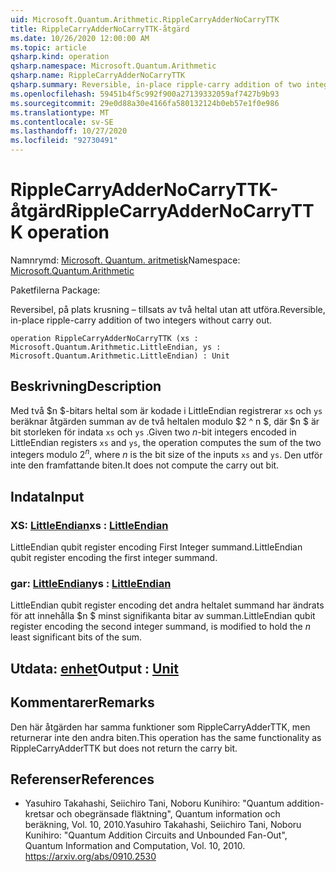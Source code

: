 ```yaml
---
uid: Microsoft.Quantum.Arithmetic.RippleCarryAdderNoCarryTTK
title: RippleCarryAdderNoCarryTTK-åtgärd
ms.date: 10/26/2020 12:00:00 AM
ms.topic: article
qsharp.kind: operation
qsharp.namespace: Microsoft.Quantum.Arithmetic
qsharp.name: RippleCarryAdderNoCarryTTK
qsharp.summary: Reversible, in-place ripple-carry addition of two integers without carry out.
ms.openlocfilehash: 59451b4f5c992f900a27139332059af7427b9b93
ms.sourcegitcommit: 29e0d88a30e4166fa580132124b0eb57e1f0e986
ms.translationtype: MT
ms.contentlocale: sv-SE
ms.lasthandoff: 10/27/2020
ms.locfileid: "92730491"
---
```

# <a name="ripplecarryaddernocarryttk-operation"></a><span data-ttu-id="621da-102">RippleCarryAdderNoCarryTTK-åtgärd</span><span class="sxs-lookup"><span data-stu-id="621da-102">RippleCarryAdderNoCarryTTK operation</span></span>

<span data-ttu-id="621da-103">Namnrymd: [Microsoft. Quantum. aritmetisk](xref:Microsoft.Quantum.Arithmetic)</span><span class="sxs-lookup"><span data-stu-id="621da-103">Namespace: [Microsoft.Quantum.Arithmetic](xref:Microsoft.Quantum.Arithmetic)</span></span>

<span data-ttu-id="621da-104">Paketfilerna [](https://nuget.org/packages/)</span><span class="sxs-lookup"><span data-stu-id="621da-104">Package: [](https://nuget.org/packages/)</span></span>


<span data-ttu-id="621da-105">Reversibel, på plats krusning – tillsats av två heltal utan att utföra.</span><span class="sxs-lookup"><span data-stu-id="621da-105">Reversible, in-place ripple-carry addition of two integers without carry out.</span></span>

```qsharp
operation RippleCarryAdderNoCarryTTK (xs : Microsoft.Quantum.Arithmetic.LittleEndian, ys : Microsoft.Quantum.Arithmetic.LittleEndian) : Unit
```


## <a name="description"></a><span data-ttu-id="621da-106">Beskrivning</span><span class="sxs-lookup"><span data-stu-id="621da-106">Description</span></span>

<span data-ttu-id="621da-107">Med två $n $-bitars heltal som är kodade i LittleEndian registrerar `xs` och `ys` beräknar åtgärden summan av de två heltalen modulo $2 ^ n $, där $n $ är bit storleken för indata `xs` och `ys` .</span><span class="sxs-lookup"><span data-stu-id="621da-107">Given two $n$-bit integers encoded in LittleEndian registers `xs` and `ys`, the operation computes the sum of the two integers modulo $2^n$, where $n$ is the bit size of the inputs `xs` and `ys`.</span></span> <span data-ttu-id="621da-108">Den utför inte den framfattande biten.</span><span class="sxs-lookup"><span data-stu-id="621da-108">It does not compute the carry out bit.</span></span>

## <a name="input"></a><span data-ttu-id="621da-109">Indata</span><span class="sxs-lookup"><span data-stu-id="621da-109">Input</span></span>

### <a name="xs--littleendian"></a><span data-ttu-id="621da-110">XS: [LittleEndian](xref:Microsoft.Quantum.Arithmetic.LittleEndian)</span><span class="sxs-lookup"><span data-stu-id="621da-110">xs : [LittleEndian](xref:Microsoft.Quantum.Arithmetic.LittleEndian)</span></span>

<span data-ttu-id="621da-111">LittleEndian qubit register encoding First Integer summand.</span><span class="sxs-lookup"><span data-stu-id="621da-111">LittleEndian qubit register encoding the first integer summand.</span></span>


### <a name="ys--littleendian"></a><span data-ttu-id="621da-112">gar: [LittleEndian](xref:Microsoft.Quantum.Arithmetic.LittleEndian)</span><span class="sxs-lookup"><span data-stu-id="621da-112">ys : [LittleEndian](xref:Microsoft.Quantum.Arithmetic.LittleEndian)</span></span>

<span data-ttu-id="621da-113">LittleEndian qubit register encoding det andra heltalet summand har ändrats för att innehålla $n $ minst signifikanta bitar av summan.</span><span class="sxs-lookup"><span data-stu-id="621da-113">LittleEndian qubit register encoding the second integer summand, is modified to hold the $n$ least significant bits of the sum.</span></span>



## <a name="output--unit"></a><span data-ttu-id="621da-114">Utdata: [enhet](xref:microsoft.quantum.lang-ref.unit)</span><span class="sxs-lookup"><span data-stu-id="621da-114">Output : [Unit](xref:microsoft.quantum.lang-ref.unit)</span></span>



## <a name="remarks"></a><span data-ttu-id="621da-115">Kommentarer</span><span class="sxs-lookup"><span data-stu-id="621da-115">Remarks</span></span>

<span data-ttu-id="621da-116">Den här åtgärden har samma funktioner som RippleCarryAdderTTK, men returnerar inte den andra biten.</span><span class="sxs-lookup"><span data-stu-id="621da-116">This operation has the same functionality as RippleCarryAdderTTK but does not return the carry bit.</span></span>

## <a name="references"></a><span data-ttu-id="621da-117">Referenser</span><span class="sxs-lookup"><span data-stu-id="621da-117">References</span></span>

- <span data-ttu-id="621da-118">Yasuhiro Takahashi, Seiichiro Tani, Noboru Kunihiro: "Quantum addition-kretsar och obegränsade fläktning", Quantum information och beräkning, Vol. 10, 2010.</span><span class="sxs-lookup"><span data-stu-id="621da-118">Yasuhiro Takahashi, Seiichiro Tani, Noboru Kunihiro: "Quantum Addition Circuits and Unbounded Fan-Out", Quantum Information and Computation, Vol. 10, 2010.</span></span>
  https://arxiv.org/abs/0910.2530